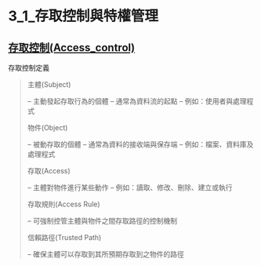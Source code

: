 

# 3_1_存取控制與特權管理
## [存取控制(Access_control)](https://en.wikipedia.org/wiki/Access_control)
存取控制定義

> 主體(Subject)
> 
> – 主動發起存取行為的個體
> – 通常為資料流的起點
> – 例如：使用者與處理程式
> 
> 物件(Object)
> 
> – 被動存取的個體
> – 通常為資料的接收端與保存端
> – 例如：檔案、資料庫及處理程式
> 
> 存取(Access)
> 
> – 主體對物件進行某些動作
> – 例如：讀取、修改、刪除、建立或執行
> 
> 存取規則(Access Rule)
> 
> – 可強制控管主體與物件之間存取路徑的控制機制
> 
> 信賴路徑(Trusted Path)
> 
> – 確保主體可以存取到其所預期存取到之物件的路徑
